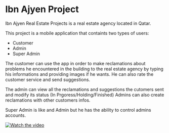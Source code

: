 # Ibn Ajyen Project

Ibn Ajyen Real Estate Projects is a real estate agency located in Qatar.

This project is a mobile application that containts two types of users:
  - Customer
  - Admin
  - Super Admin
 
 The customer can use the app in order to make reclamations about problems he encountered in the building to the real estate agency 
 by typing his informations and providing images if he wants. He can also rate the customer service and send suggestions.
 
 The admin can view all the reclamations and suggestions the cutomers sent and modify its status (In Prgoress/Holding/Finished)
 Admins can also create reclamations with other customers infos.
 
 Super Admin is like and Admin but he has the ability to control admins accounts.
 
[![Watch the video](https://github.com/dalijardak/Real-Estate-Agency/blob/master/demo.jfif=480x680)](https://vimeo.com/490467430)
